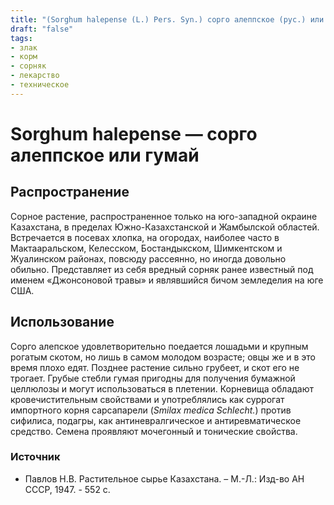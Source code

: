 ```yaml
---
title: "(Sorghum halepense (L.) Pers. Syn.) сорго алеппское (рус.) или гумай (каз.)"
draft: "false"
tags:
- злак
- корм
- сорняк
- лекарство
- техническое
--- 
```

# Sorghum halepense — сорго алеппское или гумай
## Распространение
Сорное растение, распространенное только на юго-западной окраине Казахстана, в пределах Южно-Казахстанской и Жамбылской областей. Встречается в посевах хлопка, на огородах, наиболее часто в Мактааральском, Келесском, Бостандыкском, Шимкентском и Жуалинском районах, повсюду рассеянно, но иногда довольно обильно. Представляет из себя вредный сорняк ранее известный под именем «Джонсоновой травы» и являвшийся бичом земледелия на юге США.
## Использование
Сорго алепское удовлетворительно поедается лошадьми и крупным рогатым скотом, но лишь в самом молодом возрасте; овцы же и в это время плохо едят. Позднее растение сильно грубеет, и скот его не трогает. Грубые стебли гумая пригодны для получения бумажной целлюлозы и могут использоваться в плетении. Корневища обладают кровечистительным свойствами и употреблялись как суррогат импортного корня сарсапарели (*Smilax medica Schlecht.*) против сифилиса, подагры, как антиневралгическое и антиревматическое средство. Семена проявляют мочегонный и тонические свойства.

### Источник
* Павлов Н.В. Растительное сырье Казахстана. – М.-Л.: Изд-во АН СССР, 1947. - 552 с.
